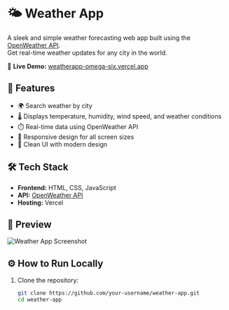 # 🌤️ Weather App

A sleek and simple weather forecasting web app built using the [OpenWeather API](https://openweathermap.org/api).  
Get real-time weather updates for any city in the world.

🔗 **Live Demo:** [weatherapp-omega-six.vercel.app](https://weatherapp-omega-six.vercel.app/)

## 🚀 Features

- 🌍 Search weather by city
- 🌡️ Displays temperature, humidity, wind speed, and weather conditions
- ⏱️ Real-time data using OpenWeather API
- 📱 Responsive design for all screen sizes
- 🌙 Clean UI with modern design

## 🛠️ Tech Stack

- **Frontend:** HTML, CSS, JavaScript
- **API:** [OpenWeather API](https://openweathermap.org/api)
- **Hosting:** Vercel

## 📸 Preview

![Weather App Screenshot](https://your-screenshot-url-if-any.png)

## ⚙️ How to Run Locally

1. Clone the repository:
   ```bash
   git clone https://github.com/your-username/weather-app.git
   cd weather-app
